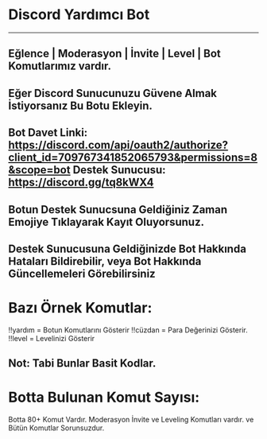 # Discord Yardımcı Bot
-------------------------------------------------------
Eğlence | Moderasyon | İnvite | Level | Bot Komutlarımız vardır.
--------------------------------------------------------
Eğer Discord Sunucunuzu Güvene Almak İstiyorsanız Bu Botu Ekleyin.
---------------------------------------------------------
Bot Davet Linki: https://discord.com/api/oauth2/authorize?client_id=709767341852065793&permissions=8&scope=bot
Destek Sunucusu: https://discord.gg/tq8kWX4
---------------------------------------------------------
Botun Destek Sunucsuna Geldiğiniz Zaman Emojiye Tıklayarak Kayıt Oluyorsunuz.
---------------------------------------------------------
Destek Sunucusuna Geldiğinizde Bot Hakkında Hataları Bildirebilir, veya Bot Hakkında Güncellemeleri Görebilirsiniz
---------------------------------------------------------

# Bazı Örnek Komutlar: 

!!yardım = Botun Komutlarını Gösterir
!!cüzdan = Para Değerinizi Gösterir.
!!level = Levelinizi Gösterir

 Not: Tabi Bunlar Basit Kodlar.
----------------------------------------------

# Botta Bulunan Komut Sayısı:

 Botta 80+ Komut Vardır.
Moderasyon İnvite ve Leveling Komutları vardır.
ve Bütün Komutlar Sorunsuzdur.
